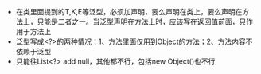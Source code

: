 - 在类里面提到的T,K,E等泛型，必须加声明，要么声明在类上，要么声明在方法上，只能是二者之一。当泛型声明在方法上时，应该写在返回值前面，只作用于方法上
- 泛型写成<?>的两种情况：1、方法里面仅用到Object的方法；2、方法内容不依赖于泛型
- 只能往List<?> add null，其他都不行，包括new Object()也不行
